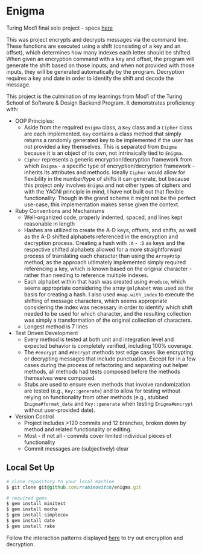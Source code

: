 # Enigma
Turing Mod1 final solo project - specs [here](https://backend.turing.io/module1/projects/enigma/index)

This was project encrypts and decrypts messages via the command line. These functions are executed using a shift (consisting of a key and an offset), which determines how many indexes each letter should be shifted. When given an encryption command with a key and offset, the program will generate the shift based on those inputs; and when not provided with those inputs, they will be generated automatically by the program. Decryption requires a key and date in order to identify the shift and decode the message.

This project is the culmination of my learnings from Mod1 of the Turing School of Software & Design Backend Program. It demonstrates proficiency with:
* OOP Principles:
  * Aside from the required `Enigma` class, a `Key` class and a `Cipher` class are each implemented. `Key` contains a class method that simply returns a randomly generated key to be implemented if the user has not provided a key themselves. This is separated from `Enigma` because it is an object of its own, not intrinsically tied to `Enigma`. 
  * `Cipher` represents a generic encryption/decryption framework from which `Enigma` - a specific type of encryption/decryption framework - inherits its attributes and methods. Ideally `Cipher` would allow for flexibility in the number/type of shifts it can generate, but because this project only involves `Enigma` and not other types of ciphers and with the YAGNI principle in mind, I have not built out that flexible functionality. Though in the grand scheme it might not be the perfect use-case, this implementation makes sense given the context.
* Ruby Conventions and Mechanisms
  * Well-organized code, properly indented, spaced, and lines kept reasonable in length
  * Hashes are utilized to create the A-D keys, offsets, and shifts, as well as the A-D shifted alphabets referenced in the encryption and decryption process. Creating a hash with `:A` - `:D` as keys and the respective shifted alphabets allowed for a more straightforward process of translating each character than using the `Array#zip` method, as the approach ultimately implemented simply required referencing a key, which is known based on the original character - rather than needing to reference multiple indexes.
  * Each alphabet within that hash was created using `#reduce`, which seems appropriate considering the array `@alphabet` was used as the basis for creating a hash. I also used `#map.with_index` to execute the shifting of message characters, which seems appropriate considering the index was necessary in order to identify which shift needed to be used for which character, and the resulting collection was simply a transformation of the original collection of characters.
  * Longest method is 7 lines
* Test Driven Development
  * Every method is tested at both unit and integration level and expected behavior is completely verified, including 100% coverage.
  * The `#encrypt` and `#decrypt` methods test edge cases like encrypting or decrypting messages that include punctuation. Except for in a few cases during the process of refactoring and separating out helper methods, all methods had tests composed before the methods themselves were composed.
  * Stubs are used to ensure even methods that involve randomization are tested (e.g., `Key::generate`) and to allow for testing without relying on functionality from other methods (e.g., stubbed `Enigma#format_date` and `Key::generate` when testing `Enigma#encrypt` without user-provided date).
* Version Control
  * Project includes >120 commits and 12 branches, broken down by method and related functionality or editing.
  * Most - if not all - commits cover limited individual pieces of functionality
  * Commit messages are (subjectively) clear
  

## Local Set Up
```ruby
# clone repository to your local machine
$ git clone git@github.com:rrabinovitch/enigma.git

# required gems
$ gem install minitest
$ gem install mocha
$ gem install simplecov
$ gem install date
$ gem install rake
```
Follow the interaction patterns displayed [here](https://backend.turing.io/module1/projects/enigma/requirements) to try out encryption and decryption.
